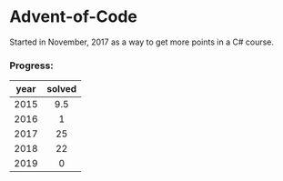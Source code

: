 # Advent-of-Code

Started in November, 2017 as a way to get more points in a C# course. 

### Progress:
| year | solved |
| :--: | :----: |
| 2015 | 9.5 |
| 2016 | 1 |
| 2017 | 25 |
| 2018 | 22 |
| 2019 | 0 |
